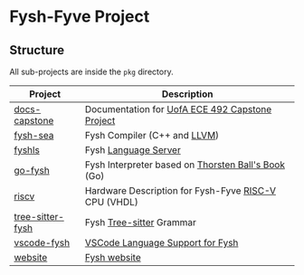 # Fysh-Fyve Project

## Structure

All sub-projects are inside the `pkg` directory.

| Project                                                                                       | Description                                                                                            |
| --------------------------------------------------------------------------------------------- | ------------------------------------------------------------------------------------------------------ |
| [docs-capstone](https://github.com/Fysh-Fyve/fysh/tree/master/pkg/docs-capstone#readme)       | Documentation for [UofA ECE 492 Capstone Project](https://www.capstonedepot.live/post/80)              |
| [fysh-sea](https://github.com/Fysh-Fyve/fysh/tree/master/pkg/fysh-sea#readme)                 | Fysh Compiler (C++ and [LLVM](https://llvm.org/))                                                      |
| [fyshls](https://github.com/Fysh-Fyve/fysh/tree/master/pkg/fyshls#readme)                     | Fysh [Language Server](https://microsoft.github.io/language-server-protocol/)                          |
| [go-fysh](https://github.com/Fysh-Fyve/fysh/tree/master/pkg/go-fysh#readme)                   | Fysh Interpreter based on [Thorsten Ball's Book](https://interpreterbook.com/) (Go)                    |
| [riscv](https://github.com/Fysh-Fyve/fysh/tree/master/pkg/riscv#readme)                       | Hardware Description for Fysh-Fyve [RISC-V](https://riscv.org/) CPU (VHDL)                             |
| [tree-sitter-fysh](https://github.com/Fysh-Fyve/fysh/tree/master/pkg/tree-sitter-fysh#readme) | Fysh [Tree-sitter](https://tree-sitter.github.io/tree-sitter/) Grammar                                 |
| [vscode-fysh](https://github.com/Fysh-Fyve/fysh/tree/master/pkg/vscode-fysh#readme)           | [VSCode Language Support for Fysh](https://marketplace.visualstudio.com/items?itemName=Fysh-Fyve.fysh) |
| [website](https://github.com/Fysh-Fyve/fysh/tree/master/pkg/website#readme)                   | [Fysh website](https://fysh-fyve.github.io/)                                                           |
